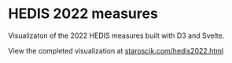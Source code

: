 # HEDIS 2022 measures
Visualizaton of the 2022 HEDIS measures built with D3 and Svelte. 

View the completed visualization at [staroscik.com/hedis2022.html](https://staroscik.com/hedis_2022.html)


